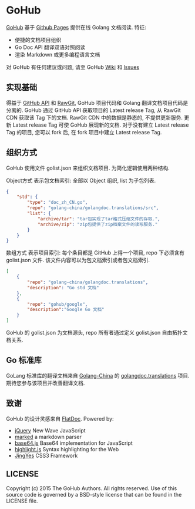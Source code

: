 # GoHub

[GoHub][] 基于 [Github Pages][] 提供在线 Golang 文档阅读. 特征:

  - 便捷的文档项目组织
  - Go Doc API 翻译双语对照阅读
  - 渲染 Markdown 或更多编程语言文档

对 GoHub 有任何建议或问题, 请至 GoHub [Wiki][] 和 [Issues][]

## 实现基础

得益于 [GitHub API][] 和 [RawGit][], GoHub 项目代码和 Golang 翻译文档项目代码是分离的.
GoHub 通过 GitHub API 获取项目的 Latest release Tag, 从 RawGit CDN 获取该 Tag 下的文档.
RawGit CDN 中的数据是静态的, 不提供更新服务. 更新 Latest release Tag 可使 GoHub 展现新的文档.
对于没有建立 Latest release Tag 的项目, 您可以 fork 后, 在 fork 项目中建立 Latest release Tag.

## 组织方式

GoHub 使用文件 golist.json 来组织文档项目. 为简化逻辑使用两种结构.

Object方式 表示包文档索引:
全部以 Object 组织, list 为子包列表.

```json
{
	"std": {
		"type": "doc_zh_CN.go",
		"repo": "golang-china/golangdoc.translations/src",
		"list": {
			"archive/tar": "tar包实现了tar格式压缩文件的存取.",
			"archive/zip": "zip包提供了zip档案文件的读写服务."
		}
	}
}
```

数组方式 表示项目索引:
每个条目都是 GitHub 上得一个项目, repo 下必须含有 golist.json 文件.
该文件内容可以为包文档索引或者包文档索引.

```json
[
	{
		"repo": "golang-china/golangdoc.translations",
		"description": "Go std 文档"
	},
	{
		"repo": "gohub/google",
		"description":"Google Go 文档"
	}
]
```

GoHub 的 golist.json 为文档源头, repo 所有者通过定义 golist.json 自由拓扑文档关系.

## Go 标准库

GoLang 标准库的翻译文档来自 [Golang-China][] 的 [golangdoc.translations][] 项目.
期待您参与该项目并改善翻译文档.

## 致谢

GoHub 的设计灵感来自 [FlatDoc][]. Powered by:

- [jQuery][]  New Wave JavaScript
- [marked][]  a markdown parser
- [base64.js][] Base64 implementation for JavaScript
- [highlight.js][] Syntax highlighting for the Web
- [JingYes][] CSS3 Framework


## LICENSE

Copyright (c) 2015 The GoHub Authors. All rights reserved.
Use of this source code is governed by a BSD-style license 
that can be found in the LICENSE file.

[GoHub]: https://github.com/gohub/gohub.github.io
[Wiki]: https://github.com/gohub/gohub.github.io/wiki
[Issues]: https://github.com/gohub/gohub.github.io/issues
[language-subtag]: http://www.iana.org/assignments/language-subtag-registry/language-subtag-registry
[Github Pages]: https://pages.github.com
[GitHub API]: https://developer.github.com
[RawGit]: http://rawgit.com
[Golang-China]: https://github.com/golang-china
[golangdoc.translations]: https://github.com/golang-china/golangdoc.translations
[FlatDoc]: https://github.com/rstacruz/flatdoc
[jQuery]: https://github.com/jquery/jquery
[marked]: https://github.com/chjj/marked
[highlight.js]: https://highlightjs.org
[base64.js]: https://github.com/dankogai/js-base64
[JingYes]: https://github.com/achun/JingYes